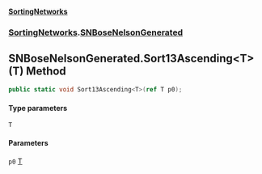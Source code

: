 #### [SortingNetworks](./index.md 'index')
### [SortingNetworks](./SortingNetworks.md 'SortingNetworks').[SNBoseNelsonGenerated](./SortingNetworks-SNBoseNelsonGenerated.md 'SortingNetworks.SNBoseNelsonGenerated')
## SNBoseNelsonGenerated.Sort13Ascending&lt;T&gt;(T) Method
```csharp
public static void Sort13Ascending<T>(ref T p0);
```
#### Type parameters
<a name='SortingNetworks-SNBoseNelsonGenerated-Sort13Ascending-T-(T)-T'></a>
`T`  
  
#### Parameters
<a name='SortingNetworks-SNBoseNelsonGenerated-Sort13Ascending-T-(T)-p0'></a>
`p0` [T](#SortingNetworks-SNBoseNelsonGenerated-Sort13Ascending-T-(T)-T 'SortingNetworks.SNBoseNelsonGenerated.Sort13Ascending&lt;T&gt;(T).T')  
  
